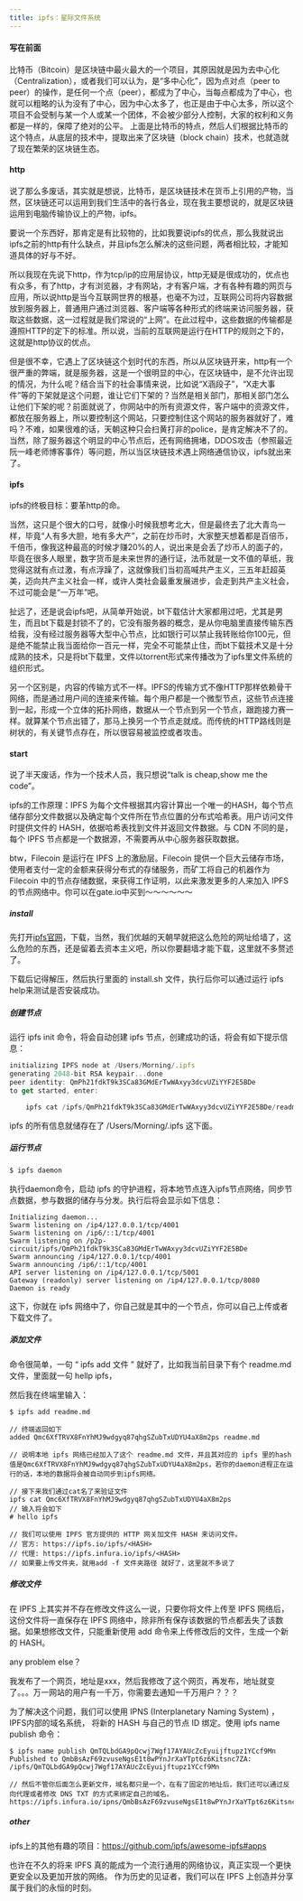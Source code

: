 ```yaml
---
title: ipfs：星际文件系统
---
```


#### 写在前面

比特币（Bitcoin）是区块链中最火最大的一个项目，其原因就是因为去中心化（Centralization），或者我们可以认为，是“多中心化”，因为点对点（peer to peer）的操作，是任何一个点（peer），都成为了中心，当每点都成为了中心，也就可以粗略的认为没有了中心，因为中心太多了，也正是由于中心太多，所以这个项目不会受制与某一个人或某一个团体，不会被少部分人控制，大家的权利和义务都是一样的，保障了绝对的公平。
上面是比特币的特点，然后人们根据比特币的这个特点，从底层的技术中，提取出来了区块链（block chain）技术，也就造就了现在繁荣的区块链生态。

<!-- more -->

#### http

说了那么多废话，其实就是想说，比特币，是区块链技术在货币上引用的产物，当然，区块链还可以运用到我们生活中的各行各业，现在我主要想说的，就是区块链运用到电脑传输协议上的产物，ipfs。

要说一个东西好，那肯定是有比较物的，比如我要说ipfs的优点，那么我就说出ipfs之前的http有什么缺点，并且ipfs怎么解决的这些问题，两者相比较，才能知道具体的好与不好。

所以我现在先说下http，作为tcp/ip的应用层协议，http无疑是很成功的，优点也有众多，有了http，才有浏览器，才有网站，才有客户端，才有各种有趣的网页与应用，所以说http是当今互联网世界的根基，也毫不为过，互联网公司将内容数据放到服务器上，普通用户通过浏览器、客户端等各种形式的终端来访问服务器，获取这些数据，这一过程就是我们常说的“上网”。在此过程中，这些数据的传输都是遵照HTTP的定下的标准。所以说，当前的互联网是运行在HTTP的规则之下的，这就是http协议的优点。

但是很不幸，它遇上了区块链这个划时代的东西，所以从区块链开来，http有一个很严重的弊端，就是服务器，这是一个很明显的中心，在区块链中，是不允许出现的情况，为什么呢？结合当下的社会事情来说，比如说“X涵段子”，“X走大事件”等的下架就是这个问题，谁让它们下架的？当然是相关部门，那相关部门怎么让他们下架的呢？前面就说了，你网站中的所有资源文件，客户端中的资源文件，都放在服务器上，所以要控制这个网站，只要控制住这个网站的服务器就好了，难吗？不难，如果很难的话，天朝这种只会扫黄打非的police，是肯定解决不了的。当然，除了服务器这个明显的中心节点后，还有网络拥堵，DDOS攻击（参照最近阮一峰老师博客事件）等问题，所以当区块链技术遇上网络通信协议，ipfs就出来了。

#### ipfs

ipfs的终极目标：要革http的命。

当然，这只是个很大的口号，就像小时候我想考北大，但是最终去了北大青鸟一样，毕竟“人有多大胆，地有多大产”，之前在炒币时，大家整天想着都是百倍币，千倍币，像我这种最高的时候才赚20%的人，说出来是会丢了炒币人的面子的，毕竟在很多人眼里，数字货币是未来世界的通行证，法币就是一文不值的草纸，我觉得这就有点过激，有点浮躁了，这就像我们当初高喊共产主义，三五年赶超英美，迈向共产主义社会一样，或许人类社会最重发展进步，会走到共产主义社会，不过可能会是“一万年”吧。

扯远了，还是说会ipfs吧，从简单开始说，bt下载估计大家都用过吧，尤其是男生，而且bt下载是封锁不了的，它没有服务器的概念，是从你电脑里直接传输东西给我，没有经过服务器等大型中心节点，比如银行可以禁止我转账给你100元，但是绝不能禁止我当面给你一百元一样，完全不可能禁止住，而bt下载技术又是十分成熟的技术，只是将bt下载里，文件以torrent形式来传播改为了ipfs里文件系统的组织形式。

另一个区别是，内容的传输方式不一样。IPFS的传输方式不像HTTP那样依赖骨干网络，而是通过用户间的连接来传输。每个用户都是一个微型节点，这些节点连接到一起，形成一个立体的拓扑网络，数据从一个节点到另一个节点，跟跑接力赛一样。就算某个节点出错了，那马上换另一个节点走就成。而传统的HTTP路线则是树状的，有关键节点存在，所以很容易被监控或者攻击。

#### start

说了半天废话，作为一个技术人员，我只想说“talk is cheap,show me the code”。

ipfs的工作原理：IPFS 为每个文件根据其内容计算出一个唯一的HASH，每个节点储存部分文件数据以及确定每个文件所在节点位置的分布式哈希表。用户访问文件时提供文件的 HASH，依据哈希表找到文件并返回文件数据。与 CDN 不同的是，每个 IPFS 节点都是一个数据源，不需要再从中心服务器获取数据。

btw，Filecoin 是运行在 IPFS 上的激励层。Filecoin 提供一个巨大云储存市场，使用者支付一定的金额来获得分布式的存储服务，而矿工将自己的机器作为 Filecoin 中的节点存储数据，来获得工作证明，以此来激发更多的人来加入 IPFS 的节点网络中。你可以在gate.io中买到～～～～～～

##### install

先打开[ipfs官网](https://ipfs.io/docs/install/)，下载，当然，我们优越的天朝早就把这么危险的网址给墙了，这么危险的东西，还是留着去资本主义吧，所以你要翻墙才能下载，这里就不多赘述了。



下载后记得解压，然后执行里面的 install.sh 文件，执行后你可以通过运行 ipfs help来测试是否安装成功。



##### 创建节点

运行 ipfs init 命令，将会自动创建 ipfs 节点，创建成功的话，将会有如下提示信息：

```javascript
initializing IPFS node at /Users/Morning/.ipfs
generating 2048-bit RSA keypair...done
peer identity: QmPh21fdkT9k3SCa83GMdErTwWAxyy3dcvUZiYYF2E5BDe
to get started, enter:

    ipfs cat /ipfs/QmPh21fdkT9k3SCa83GMdErTwWAxyy3dcvUZiYYF2E5BDe/readme
```

ipfs 的所有信息就储存在了 /Users/Morning/.ipfs 这下面。



##### 运行节点

````js
$ ipfs daemon
````

执行daemon命令，启动 ipfs 的守护进程，将本地节点连入ipfs节点网络，同步节点数据，参与数据的储存与分发。执行后将会显示如下信息：

```
Initializing daemon...
Swarm listening on /ip4/127.0.0.1/tcp/4001
Swarm listening on /ip6/::1/tcp/4001
Swarm listening on /p2p-circuit/ipfs/QmPh21fdkT9k3SCa83GMdErTwWAxyy3dcvUZiYYF2E5BDe
Swarm announcing /ip4/127.0.0.1/tcp/4001
Swarm announcing /ip6/::1/tcp/4001
API server listening on /ip4/127.0.0.1/tcp/5001
Gateway (readonly) server listening on /ip4/127.0.0.1/tcp/8080
Daemon is ready
```

这下，你就在 ipfs 网络中了，你自己就是其中的一个节点，你可以自己上传或者下载文件了。



##### 添加文件

命令很简单，一句 “ ipfs add 文件 ” 就好了，比如我当前目录下有个 readme.md 文件，里面就一句 hellp ipfs，

然后我在终端里输入：

```
$ ipfs add readme.md

// 终端返回如下
added Qmc6XfTRVX8FnYhMJ9wdgyq87qhgSZubTxUDYU4aX8m2ps readme.md

// 说明本地 ipfs 网络已经加入了这个 readme.md 文件，并且其对应的 ipfs 里的hash值是Qmc6XfTRVX8FnYhMJ9wdgyq87qhgSZubTxUDYU4aX8m2ps，若你的daemon进程正在运行的话，本地的数据将会被自动同步到ipfs网络。

// 接下来我们通过cat名了来验证文件
ipfs cat Qmc6XfTRVX8FnYhMJ9wdgyq87qhgSZubTxUDYU4aX8m2ps
// 输入将会如下
# hello ipfs

// 我们可以使用 IPFS 官方提供的 HTTP 网关加文件 HASH 来访问文件。
// 官方: https://ipfs.io/ipfs/<HASH>
// 代理: https://ipfs.infura.io/ipfs/<HASH>
// 如果要上传文件夹，就用add -f 文件夹路径 就好了，这里就不多说了
```

##### 修改文件

在 IPFS 上其实并不存在修改文件这么一说，只要你将文件上传至 IPFS 网络后，这份文件将一直保存在 IPFS 网络中，除非所有保存该数据的节点都丢失了该数据。如果想修改文件，只能重新使用 add 命令来上传修改后的文件，生成一个新的 HASH。



any problem else？



我发布了一个网页，地址是xxx，然后我修改了这个网页，再发布，地址就变了。。。万一网站的用户有一千万，你需要去通知一千万用户？？？



为了解决这个问题，我们可以使用 IPNS (Interplanetary Naming System) ，IPFS内部的域名系统， 将新的 HASH 与自己的节点 ID 绑定。使用 ipfs name publish 命令： 

```
$ ipfs name publish QmTQLbdGA9pQcwj7Wgf17AYAUcZcEyuijftupz1YCcf9Mn
Published to QmbBsAzF69zvuseNgsE1t8wPYnJrXaYTpt6z6Kitsnc7ZA: /ipfs/QmTQLbdGA9pQcwj7Wgf17AYAUcZcEyuijftupz1YCcf9Mn

// 然后不管你后面怎么更新文件，域名都只是一个，在有了固定的地址后，我们还可以通过反向代理或者修改 DNS TXT 的方式来绑定自己的域名。
https://ipfs.infura.io/ipns/QmbBsAzF69zvuseNgsE1t8wPYnJrXaYTpt6z6Kitsnc7ZA/
```

##### other

ipfs上的其他有趣的项目：https://github.com/ipfs/awesome-ipfs#apps



也许在不久的将来 IPFS 真的能成为一个流行通用的网络协议，真正实现一个更快更安全以及更加开放的网络。 作为历史的见证者，我们可以在 IPFS 上创造并分享属于我们的永恒的时刻。






















